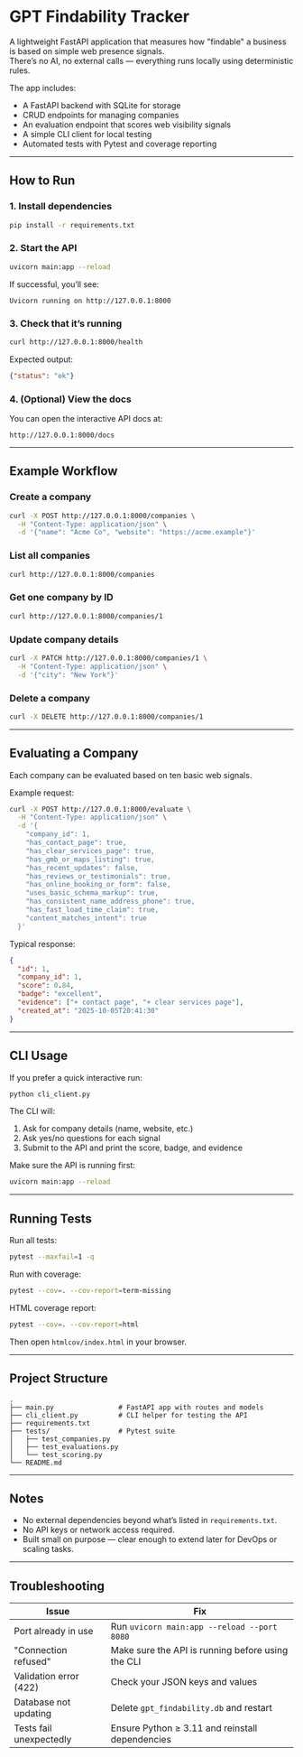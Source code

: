 # GPT Findability Tracker

A lightweight FastAPI application that measures how "findable" a business is based on simple web presence signals.  
There’s no AI, no external calls — everything runs locally using deterministic rules.

The app includes:
- A FastAPI backend with SQLite for storage
- CRUD endpoints for managing companies
- An evaluation endpoint that scores web visibility signals
- A simple CLI client for local testing
- Automated tests with Pytest and coverage reporting

---

## How to Run

### 1. Install dependencies
```bash
pip install -r requirements.txt
```

### 2. Start the API
```bash
uvicorn main:app --reload
```

If successful, you’ll see:
```
Uvicorn running on http://127.0.0.1:8000
```

### 3. Check that it’s running
```bash
curl http://127.0.0.1:8000/health
```
Expected output:
```json
{"status": "ok"}
```

### 4. (Optional) View the docs
You can open the interactive API docs at:
```
http://127.0.0.1:8000/docs
```

---

## Example Workflow

### Create a company
```bash
curl -X POST http://127.0.0.1:8000/companies \
  -H "Content-Type: application/json" \
  -d '{"name": "Acme Co", "website": "https://acme.example"}'
```

### List all companies
```bash
curl http://127.0.0.1:8000/companies
```

### Get one company by ID
```bash
curl http://127.0.0.1:8000/companies/1
```

### Update company details
```bash
curl -X PATCH http://127.0.0.1:8000/companies/1 \
  -H "Content-Type: application/json" \
  -d '{"city": "New York"}'
```

### Delete a company
```bash
curl -X DELETE http://127.0.0.1:8000/companies/1
```

---

## Evaluating a Company

Each company can be evaluated based on ten basic web signals.

Example request:
```bash
curl -X POST http://127.0.0.1:8000/evaluate \
  -H "Content-Type: application/json" \
  -d '{
    "company_id": 1,
    "has_contact_page": true,
    "has_clear_services_page": true,
    "has_gmb_or_maps_listing": true,
    "has_recent_updates": false,
    "has_reviews_or_testimonials": true,
    "has_online_booking_or_form": false,
    "uses_basic_schema_markup": true,
    "has_consistent_name_address_phone": true,
    "has_fast_load_time_claim": true,
    "content_matches_intent": true
  }'
```

Typical response:
```json
{
  "id": 1,
  "company_id": 1,
  "score": 0.84,
  "badge": "excellent",
  "evidence": ["+ contact page", "+ clear services page"],
  "created_at": "2025-10-05T20:41:30"
}
```

---

## CLI Usage

If you prefer a quick interactive run:
```bash
python cli_client.py
```

The CLI will:
1. Ask for company details (name, website, etc.)
2. Ask yes/no questions for each signal
3. Submit to the API and print the score, badge, and evidence

Make sure the API is running first:
```bash
uvicorn main:app --reload
```

---

## Running Tests

Run all tests:
```bash
pytest --maxfail=1 -q
```

Run with coverage:
```bash
pytest --cov=. --cov-report=term-missing
```

HTML coverage report:
```bash
pytest --cov=. --cov-report=html
```
Then open `htmlcov/index.html` in your browser.

---

## Project Structure

```
.
├── main.py                # FastAPI app with routes and models
├── cli_client.py          # CLI helper for testing the API
├── requirements.txt
├── tests/                 # Pytest suite
│   ├── test_companies.py
│   ├── test_evaluations.py
│   └── test_scoring.py
└── README.md
```

---

## Notes

- No external dependencies beyond what’s listed in `requirements.txt`.
- No API keys or network access required.
- Built small on purpose — clear enough to extend later for DevOps or scaling tasks.

---

## Troubleshooting

| Issue | Fix |
|-------|-----|
| Port already in use | Run `uvicorn main:app --reload --port 8080` |
| "Connection refused" | Make sure the API is running before using the CLI |
| Validation error (422) | Check your JSON keys and values |
| Database not updating | Delete `gpt_findability.db` and restart |
| Tests fail unexpectedly | Ensure Python ≥ 3.11 and reinstall dependencies |


